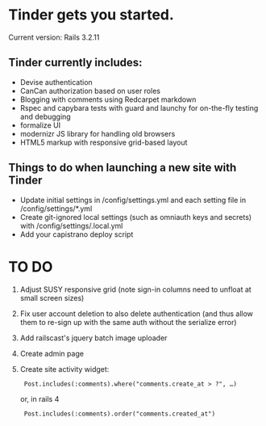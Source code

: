 Tinder gets you started. 
========================

Current version: Rails 3.2.11

Tinder currently includes:
--------------------------

* Devise authentication 
* CanCan authorization based on user roles
* Blogging with comments using Redcarpet markdown
* Rspec and capybara tests with guard and launchy for on-the-fly testing and debugging
* formalize UI
* modernizr JS library for handling old browsers
* HTML5 markup with responsive grid-based layout

Things to do when launching a new site with Tinder
--------------------------------------------

* Update initial settings in /config/settings.yml and each setting file in /config/settings/*.yml
* Create git-ignored local settings (such as omniauth keys and secrets) with /config/settings/<environment>.local.yml
* Add your capistrano deploy script

TO DO
=====

1. Adjust SUSY responsive grid (note sign-in columns need to unfloat at small screen sizes)
2. Fix user account deletion to also delete authentication (and thus allow them to re-sign up with the same auth without the serialize error)
3. Add railscast's jquery batch image uploader
4. Create admin page
5. Create site activity widget:

        Post.includes(:comments).where("comments.create_at > ?", …) 

    or, in rails 4

        Post.includes(:comments).order("comments.created_at")

